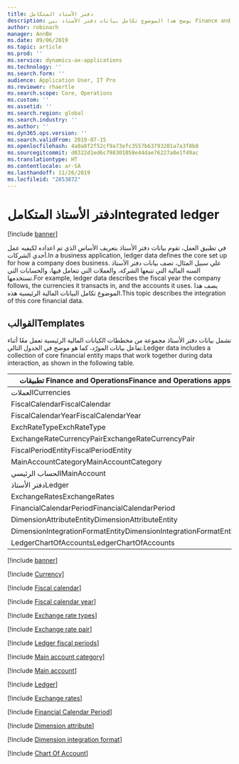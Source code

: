 ```yaml
---
title: دفتر الأستاذ المتكامل
description: يوضح هذا الموضوع تكامل بيانات دفتر الأستاذ بين Finance and Operations وتطبيقات Dynamics 365 الأخرى باستخدام Common Data Service.
author: robinarh
manager: AnnBe
ms.date: 09/06/2019
ms.topic: article
ms.prod: ''
ms.service: dynamics-ax-applications
ms.technology: ''
ms.search.form: ''
audience: Application User, IT Pro
ms.reviewer: rhaertle
ms.search.scope: Core, Operations
ms.custom: ''
ms.assetid: ''
ms.search.region: global
ms.search.industry: ''
ms.author: ''
ms.dyn365.ops.version: ''
ms.search.validFrom: 2019-07-15
ms.openlocfilehash: 4a0a8f2f52cf9a73efc3557b63793201a7a3f8b8
ms.sourcegitcommit: d0322d1ed6c798301058e44dae76227a0e1f49ac
ms.translationtype: HT
ms.contentlocale: ar-SA
ms.lasthandoff: 11/26/2019
ms.locfileid: "2853872"
---
```

# <a name="integrated-ledger"></a><span data-ttu-id="763aa-103">دفتر الأستاذ المتكامل</span><span class="sxs-lookup"><span data-stu-id="763aa-103">Integrated ledger</span></span>

[!include [banner](../includes/banner.md)]

<span data-ttu-id="763aa-104">في تطبيق العمل، تقوم بيانات دفتر الأستاذ بتعريف الأساس الذي تم اعداده لكيفيه عمل أحدي الشركات.</span><span class="sxs-lookup"><span data-stu-id="763aa-104">In a business application, ledger data defines the core set up for how a company does business.</span></span> <span data-ttu-id="763aa-105">علي سبيل المثال، تصف بيانات دفتر الأستاذ السنه المالية التي تتبعها الشركة، والعملات التي تتعامل فيها، والحسابات التي تستخدمها.</span><span class="sxs-lookup"><span data-stu-id="763aa-105">For example, ledger data describes the fiscal year the company follows, the currencies it transacts in, and the accounts it uses.</span></span> <span data-ttu-id="763aa-106">يصف هذا الموضوع تكامل البيانات المالية الرئيسية هذه.</span><span class="sxs-lookup"><span data-stu-id="763aa-106">This topic describes the integration of this core financial data.</span></span>

## <a name="templates"></a><span data-ttu-id="763aa-107">القوالب</span><span class="sxs-lookup"><span data-stu-id="763aa-107">Templates</span></span>

<span data-ttu-id="763aa-108">تشمل بيانات دفتر الأستاذ مجموعة من مخططات الكيانات المالية الرئيسية تعمل معًا أثناء تفاعل بيانات المورّد، كما هو موضح في الجدول التالي.</span><span class="sxs-lookup"><span data-stu-id="763aa-108">Ledger data includes a collection of core financial entity maps that work together during data interaction, as shown in the following table.</span></span>

<span data-ttu-id="763aa-109">تطبيقات Finance and Operations</span><span class="sxs-lookup"><span data-stu-id="763aa-109">Finance and Operations apps</span></span>      | <span data-ttu-id="763aa-110">تطبيقات Dynamics 365 الأخرى</span><span class="sxs-lookup"><span data-stu-id="763aa-110">Other Dynamics 365 apps</span></span>
---------------------------------|---------------------------------
<span data-ttu-id="763aa-111">العملات</span><span class="sxs-lookup"><span data-stu-id="763aa-111">Currencies</span></span>                       | <span data-ttu-id="763aa-112">transactioncurrencies</span><span class="sxs-lookup"><span data-stu-id="763aa-112">transactioncurrencies</span></span>
<span data-ttu-id="763aa-113">FiscalCalendar</span><span class="sxs-lookup"><span data-stu-id="763aa-113">FiscalCalendar</span></span>                   | <span data-ttu-id="763aa-114">msdyn\_fiscalcalendars</span><span class="sxs-lookup"><span data-stu-id="763aa-114">msdyn\_fiscalcalendars</span></span>
<span data-ttu-id="763aa-115">FiscalCalendarYear</span><span class="sxs-lookup"><span data-stu-id="763aa-115">FiscalCalendarYear</span></span>               | <span data-ttu-id="763aa-116">msdyn\_fiscalcalendaryears</span><span class="sxs-lookup"><span data-stu-id="763aa-116">msdyn\_fiscalcalendaryears</span></span>
<span data-ttu-id="763aa-117">ExchRateType</span><span class="sxs-lookup"><span data-stu-id="763aa-117">ExchRateType</span></span>                     | <span data-ttu-id="763aa-118">msdyn\_exchangeratetypes</span><span class="sxs-lookup"><span data-stu-id="763aa-118">msdyn\_exchangeratetypes</span></span>
<span data-ttu-id="763aa-119">ExchangeRateCurrencyPair</span><span class="sxs-lookup"><span data-stu-id="763aa-119">ExchangeRateCurrencyPair</span></span>         | <span data-ttu-id="763aa-120">msdyn\_currencyexchangeratepairs</span><span class="sxs-lookup"><span data-stu-id="763aa-120">msdyn\_currencyexchangeratepairs</span></span>
<span data-ttu-id="763aa-121">FiscalPeriodEntity</span><span class="sxs-lookup"><span data-stu-id="763aa-121">FiscalPeriodEntity</span></span>               | <span data-ttu-id="763aa-122">msdyn\_fiscalcalendarperiods</span><span class="sxs-lookup"><span data-stu-id="763aa-122">msdyn\_fiscalcalendarperiods</span></span>
<span data-ttu-id="763aa-123">MainAccountCategory</span><span class="sxs-lookup"><span data-stu-id="763aa-123">MainAccountCategory</span></span>              | <span data-ttu-id="763aa-124">msdyn\_mainaccountcategory</span><span class="sxs-lookup"><span data-stu-id="763aa-124">msdyn\_mainaccountcategory</span></span>
<span data-ttu-id="763aa-125">الحساب الرئيسي</span><span class="sxs-lookup"><span data-stu-id="763aa-125">MainAccount</span></span>                      | <span data-ttu-id="763aa-126">msdyn\_mainaccounts</span><span class="sxs-lookup"><span data-stu-id="763aa-126">msdyn\_mainaccounts</span></span>
<span data-ttu-id="763aa-127">دفتر الأستاذ</span><span class="sxs-lookup"><span data-stu-id="763aa-127">Ledger</span></span>                           | <span data-ttu-id="763aa-128">msdyn\_ledgers</span><span class="sxs-lookup"><span data-stu-id="763aa-128">msdyn\_ledgers</span></span>
<span data-ttu-id="763aa-129">ExchangeRates</span><span class="sxs-lookup"><span data-stu-id="763aa-129">ExchangeRates</span></span>                    | <span data-ttu-id="763aa-130">msdyn\_currencyexchangerates</span><span class="sxs-lookup"><span data-stu-id="763aa-130">msdyn\_currencyexchangerates</span></span>
<span data-ttu-id="763aa-131">FinancialCalendarPeriod</span><span class="sxs-lookup"><span data-stu-id="763aa-131">FinancialCalendarPeriod</span></span>          | <span data-ttu-id="763aa-132">msdyn\_fiscalcalendarperiods</span><span class="sxs-lookup"><span data-stu-id="763aa-132">msdyn\_fiscalcalendarperiods</span></span>
<span data-ttu-id="763aa-133">DimensionAttributeEntity</span><span class="sxs-lookup"><span data-stu-id="763aa-133">DimensionAttributeEntity</span></span>         | <span data-ttu-id="763aa-134">msdyn\_dimensionattributes.md</span><span class="sxs-lookup"><span data-stu-id="763aa-134">msdyn\_dimensionattributes.md</span></span>
<span data-ttu-id="763aa-135">DimensionIntegrationFormatEntity</span><span class="sxs-lookup"><span data-stu-id="763aa-135">DimensionIntegrationFormatEntity</span></span> | <span data-ttu-id="763aa-136">msdyn\_financialdimensionformats.md</span><span class="sxs-lookup"><span data-stu-id="763aa-136">msdyn\_financialdimensionformats.md</span></span>
<span data-ttu-id="763aa-137">LedgerChartOfAccounts</span><span class="sxs-lookup"><span data-stu-id="763aa-137">LedgerChartOfAccounts</span></span>            | <span data-ttu-id="763aa-138">msdyn\_chartofaccounts.md</span><span class="sxs-lookup"><span data-stu-id="763aa-138">msdyn\_chartofaccounts.md</span></span>


[!include [banner](../includes/dual-write-symbols.md)]

[!include [Currency](dual-write/Currencies-transactioncurrencies.md)]

[!include [Fiscal calendar](dual-write/FiscalCalendar-msdyn-fiscalcalendars.md)]

[!include [Fiscal calendar year](dual-write/FiscalCalendarYear-msdyn-fiscalcalendaryears.md)]

[!include [Exchange rate types](dual-write/ExchRateType-msdyn-exchangeratetypes.md)]

[!include [Exchange rate pair](dual-write/ExchangeRateCurrencyPair-msdyn-currencyexchangeratepairs.md)]

[!include [Ledger fiscal periods](dual-write/FiscalPeriodEntity-msdyn-fiscalcalendarperiods.md)]

[!include [Main account category](dual-write/MainAccountCategory-msdyn-mainaccountcategory.md)]

[!include [Main account](dual-write/MainAccount-msdyn-mainaccounts.md)]

[!include [Ledger](dual-write/Ledger-msdyn-ledgers.md)]

[!include [Exchange rates](dual-write/ExchangeRates-msdyn-currencyexchangerates.md)]

[!include [Financial Calendar Period](dual-write/FiscalPeriodEntity-msdyn-fiscalcalendarperiods.md)]

[!include [Dimension attribute](dual-write/DimensionAttributeEntity-msdyn-dimensionattributes.md)]

[!include [Dimension integration format](dual-write/DimensionIntegrationFormatEntity-msdyn-financialdimensionformats.md)]

[!include [Chart Of Account](dual-write/LedgerChartOfAccounts-msdyn-chartofaccounts.md)]




